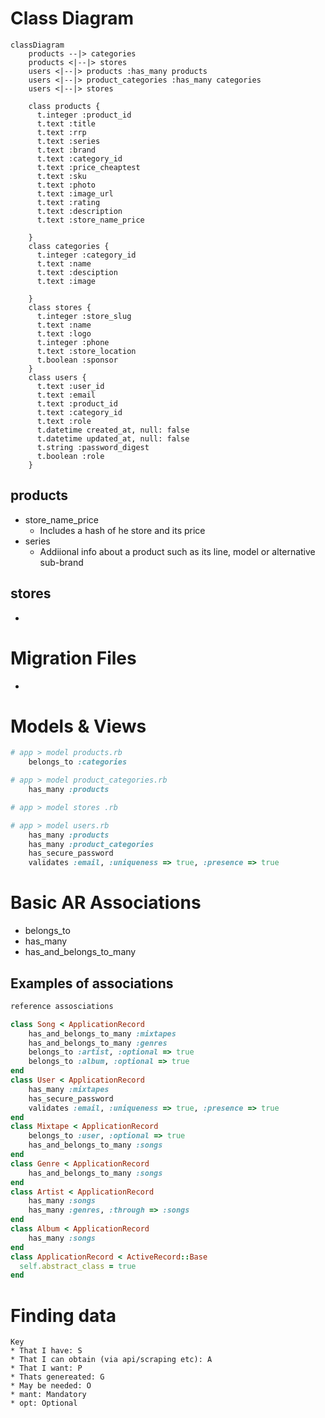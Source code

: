 # Class Diagram

```mermaid
classDiagram
    products --|> categories
    products <|--|> stores
    users <|--|> products :has_many products
    users <|--|> product_categories :has_many categories
    users <|--|> stores 

    class products {
      t.integer :product_id  
      t.text :title 
      t.text :rrp
      t.text :series
      t.text :brand 
      t.text :category_id
      t.text :price_cheaptest
      t.text :sku
      t.text :photo
      t.text :image_url
      t.text :rating
      t.text :description
      t.text :store_name_price

    }
    class categories {
      t.integer :category_id
      t.text :name
      t.text :desciption
      t.text :image

    }
    class stores {
      t.integer :store_slug
      t.text :name
      t.text :logo
      t.integer :phone
      t.text :store_location
      t.boolean :sponsor
    }
    class users {
      t.text :user_id
      t.text :email
      t.text :product_id
      t.text :category_id
      t.text :role
      t.datetime created_at, null: false
      t.datetime updated_at, null: false
      t.string :password_digest
      t.boolean :role
    }
```
## products
* store_name_price
    * Includes a hash of he store and its price 
* series 
    * Addiional info about a product such as its line, model or alternative sub-brand

## stores
* 

# Migration Files
*


# Models & Views

```rb
# app > model products.rb
    belongs_to :categories
```

```rb
# app > model product_categories.rb
    has_many :products
```

```rb
# app > model stores .rb
```

```rb
# app > model users.rb
    has_many :products
    has_many :product_categories
    has_secure_password
    validates :email, :uniqueness => true, :presence => true
```

# Basic AR Associations

- belongs_to
- has_many 
- has_and_belongs_to_many

## Examples of associations

```rb
reference assosciations

class Song < ApplicationRecord
    has_and_belongs_to_many :mixtapes
    has_and_belongs_to_many :genres
    belongs_to :artist, :optional => true
    belongs_to :album, :optional => true
end
class User < ApplicationRecord
    has_many :mixtapes
    has_secure_password
    validates :email, :uniqueness => true, :presence => true
end
class Mixtape < ApplicationRecord
    belongs_to :user, :optional => true
    has_and_belongs_to_many :songs
end
class Genre < ApplicationRecord
    has_and_belongs_to_many :songs
end
class Artist < ApplicationRecord
    has_many :songs
    has_many :genres, :through => :songs
end
class Album < ApplicationRecord
    has_many :songs
end
class ApplicationRecord < ActiveRecord::Base
  self.abstract_class = true
end
```

# Finding data

```
Key
* That I have: S
* That I can obtain (via api/scraping etc): A
* That I want: P
* Thats genereated: G
* May be needed: O
* mant: Mandatory
* opt: Optional
```